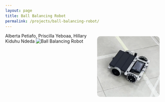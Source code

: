 ```yaml
---
layout: page
title: Ball Balancing Robot
permalink: /projects/ball-balancing-robot/
---
```

<img src="/assets/vexrobot.jpeg" alt="Profile Picture" width="200" style="border-radius:10px; float: right; margin: 10px;"> 

Alberta Petiafo, Priscilla Yeboaa, Hillary Kiduhu Ndeda
![Ball Balancing Robot](/assets/vexsummary.jpg)


